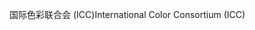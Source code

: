 <span data-ttu-id="1f67e-101">国际色彩联合会 (ICC)</span><span class="sxs-lookup"><span data-stu-id="1f67e-101">International Color Consortium (ICC)</span></span>